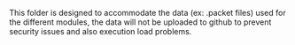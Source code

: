 This folder is designed to accommodate the data (ex: .packet files) used for the different modules, the data will not be uploaded to github to prevent security issues and also execution load problems.